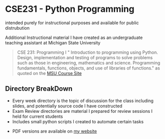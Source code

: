 # CSE231 - Python Programming 
intended purely for instructional purposes and available for public distrubution 

Additional Instructional material I have created as an undergraduate teaching assistant at Michigan State University
> CSE 231: Programming I
> " Introduction to programming using Python. Design, implementation and testing of programs to solve problems such as those in engineering, mathematics and science. Programming fundamentals, functions, objects, and use of libraries of functions." 
> as quoted on the [MSU Course Site](http://cse.msu.edu/~cse231/) 


## Directory BreakDown
- Every week directory is the topic of discussion for the class including slides, and potentially source code I have constructed
- Exam Review directories are material I prepared for review sessions I held for current students 
- Includes small python scripts I created to automate certain tasks 







* PDF versions are available on [my website](http://cyndyishida.me/cse231.html) 
